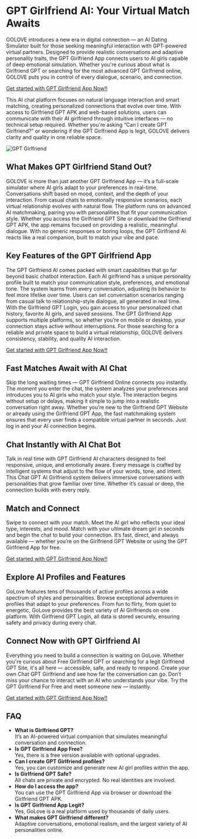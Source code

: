 <h1>GPT Girlfriend AI: Your Virtual Match Awaits</h1>

<p>GOLOVE introduces a new era in digital connection — an AI Dating Simulator built for those seeking meaningful interaction with GPT-powered virtual partners. Designed to provide realistic conversations and adaptive personality traits, the GPT Girlfriend App connects users to AI girls capable of deep emotional simulation. Whether you're curious about what is Girlfriend GPT or searching for the most advanced GPT Girlfriend online, GOLOVE puts you in control of every dialogue, scenario, and connection.</p>

<p><a href="https://golove.ai/?ref=gh-golove-ai">Get started with GPT Girlfriend App Now!!</a></p>

<p>This AI chat platform focuses on natural language interaction and smart matching, creating personalized connections that evolve over time. With access to Girlfriend GPT APK and web-based solutions, users can communicate with their AI girlfriend through intuitive interfaces — no technical setup required. Whether you're asking “Can I create GPT Girlfriend?” or wondering if the GPT Girlfriend App is legit, GOLOVE delivers clarity and quality in one reliable space.</p>

<img src="https://cloth-off.ai/wp-content/uploads/2025/02/photo_2025-02-04_19-39-21.jpg" alt="GPT Girlfriend">

<h2>What Makes GPT Girlfriend Stand Out?</h2>

<p>GOLOVE is more than just another GPT Girlfriend App — it’s a full-scale simulator where AI girls adapt to your preferences in real-time. Conversations shift based on mood, context, and the depth of your interaction. From casual chats to emotionally responsive scenarios, each virtual relationship evolves with natural flow. The platform runs on advanced AI matchmaking, pairing you with personalities that fit your communication style. Whether you access the Girlfriend GPT Site or download the Girlfriend GPT APK, the app remains focused on providing a realistic, meaningful dialogue. With no generic responses or boring loops, the GPT Girlfriend AI reacts like a real companion, built to match your vibe and pace.</p>

<h2>Key Features of the GPT Girlfriend App</h2>

<p>The GPT Girlfriend AI comes packed with smart capabilities that go far beyond basic chatbot interaction. Each AI girlfriend has a unique personality profile built to match your communication style, preferences, and emotional tone. The system learns from every conversation, adjusting its behavior to feel more lifelike over time. Users can set conversation scenarios ranging from casual talk to relationship-style dialogue, all generated in real time. With the Girlfriend GPT Login, you gain access to your personalized chat history, favorite AI girls, and saved sessions. The GPT Girlfriend App supports multiple platforms, so whether you’re on mobile or desktop, your connection stays active without interruptions. For those searching for a reliable and private space to build a virtual relationship, GOLOVE delivers consistency, stability, and quality AI interaction.</p>

<p><a href="https://golove.ai/?ref=gh-golove-ai">Get started with GPT Girlfriend App Now!!</a></p>

<h2>Fast Matches Await with AI Chat</h2>

<p>Skip the long waiting times — GPT Girlfriend Online connects you instantly. The moment you enter the chat, the system analyzes your preferences and introduces you to AI girls who match your style. The interaction begins without setup or delays, making it simple to jump into a realistic conversation right away. Whether you’re new to the Girlfriend GPT Website or already using the Girlfriend GPT App, the fast matchmaking system ensures that every user finds a compatible virtual partner in seconds. Just log in and your AI connection begins.</p>

<h2>Chat Instantly with AI Chat Bot</h2>

<p>Talk in real time with GPT Girlfriend AI characters designed to feel responsive, unique, and emotionally aware. Every message is crafted by intelligent systems that adjust to the flow of your words, tone, and intent. This Chat GPT AI Girlfriend system delivers immersive conversations with personalities that grow familiar over time. Whether it’s casual or deep, the connection builds with every reply.</p>

<h2>Match and Connect</h2>

<p>Swipe to connect with your match. Meet the AI girl who reflects your ideal type, interests, and mood. Match with your ultimate dream girl in seconds and begin the chat to build your connection. It’s fast, direct, and always available — whether you’re on the Girlfriend GPT Website or using the GPT Girlfriend App for free.</p>

<p><a href="https://golove.ai/?ref=gh-golove-ai">Get started with GPT Girlfriend App Now!!</a></p>

<h2>Explore AI Profiles and Features</h2>

<p>GoLove features tens of thousands of active profiles across a wide spectrum of styles and personalities. Browse exceptional adventures in profiles that adapt to your preferences. From fun to flirty, from quiet to energetic, GoLove provides the best variety of AI Girlfriends on one platform. With Girlfriend GPT Login, all data is stored securely, ensuring safety and privacy during every chat.</p>

<h2>Connect Now with GPT Girlfriend AI</h2>

<p>Everything you need to build a connection is waiting on GoLove. Whether you're curious about Free Girlfriend GPT or searching for a legit Girlfriend GPT Site, it's all here — accessible, safe, and ready to respond. Create your own Chat GPT Girlfriend and see how far the conversation can go. Don’t miss your chance to interact with an AI who understands your vibe. Try the GPT Girlfriend For Free and meet someone new — instantly.</p>

<p><a href="https://golove.ai/?ref=gh-golove-ai">Get started with GPT Girlfriend App Now!!</a></p>

<h2>FAQ</h2>

<ul>
  <li><strong>What is Girlfriend GPT?</strong><br>It’s an AI-powered virtual companion that simulates meaningful conversation and connection.</li>
  <li><strong>Is GPT Girlfriend App Free?</strong><br>Yes, there is a free version available with optional upgrades.</li>
  <li><strong>Can I create GPT Girlfriend profiles?</strong><br>Yes, you can customize and generate new AI girl profiles within the app.</li>
  <li><strong>Is Girlfriend GPT Safe?</strong><br>All chats are private and encrypted. No real identities are involved.</li>
  <li><strong>How do I access the app?</strong><br>You can use the GPT Girlfriend App via browser or download the Girlfriend GPT APK.</li>
  <li><strong>Is GPT Girlfriend App Legit?</strong><br>Yes, GoLove is a real platform used by thousands of daily users.</li>
  <li><strong>What makes GPT Girlfriend different?</strong><br>Adaptive conversations, emotional realism, and the largest variety of AI personalities online.</li>
</ul>
